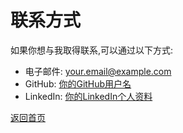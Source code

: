 # 联系方式

如果你想与我取得联系,可以通过以下方式:

- 电子邮件: your.email@example.com
- GitHub: [你的GitHub用户名](https://github.com/你的用户名)
- LinkedIn: [你的LinkedIn个人资料](https://www.linkedin.com/in/你的用户名)

[返回首页](index.md)
